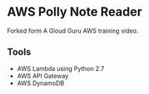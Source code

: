 # AWS Polly Note Reader

Forked form A Gloud Guru AWS training video.

## Tools

* AWS Lambda using Python 2.7
* AWS API Gateway
* AWS DynamoDB